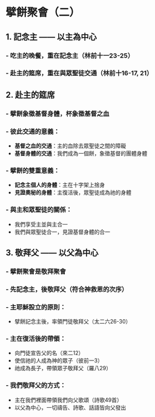 
# 擘餅聚會（二）

## 1. 記念主 —— 以主為中心
### - 吃主的晚餐，重在記念主（林前十一23-25）
### - 赴主的筵席，重在與眾聖徒交通（林前十16-17, 21）

## 2. 赴主的筵席
### - 擘餅象徵基督身體，杯象徵基督之血
### - 彼此交通的意義：
  - **基督之血的交通**：主的血除去眾聖徒之間的障礙
  - **基督身體的交通**：我們成為一個餅，象徵基督的團體身體
### - 擘餅的雙重意義：
  - **記念主個人的身體**：主在十字架上捨身
  - **見證奧秘的身體**：主復活後，眾聖徒成為祂的身體
### - 與主和眾聖徒的關係：
  - 我們享受主並與主合一
  - 我們與眾聖徒合一，見證基督身體的合一

## 3. 敬拜父 —— 以父為中心
### - 擘餅聚會是敬拜聚會
### - 先記念主，後敬拜父（符合神救恩的次序）
### - 主耶穌設立的原則：
  - 擘餅記念主後，率領門徒敬拜父（太二六26-30）
### - 主在復活後的帶領：
  - 向門徒宣告父的名（來二12）
  - 使信祂的人成為神的眾子（彼前一3）
  - 祂成為長子，帶領眾子敬拜父（羅八29）
### - 我們敬拜父的方式：
  - 主在我們裡面帶領我們向父歌頌（詩歌49首）
  - 以父為中心，一切禱告、詩歌、話語皆向父發出
